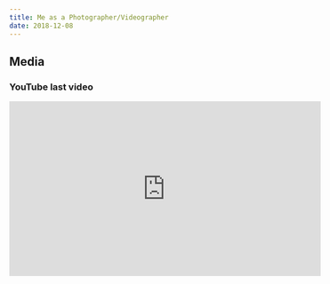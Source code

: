 ```yaml
---
title: Me as a Photographer/Videographer
date: 2018-12-08
---
```



<div class="divider"></div>

## Media

### YouTube last video

<iframe width="560" height="315" src="https://www.youtube.com/embed/9NMYjm8NHhI" frameborder="0" allowfullscreen></iframe>




